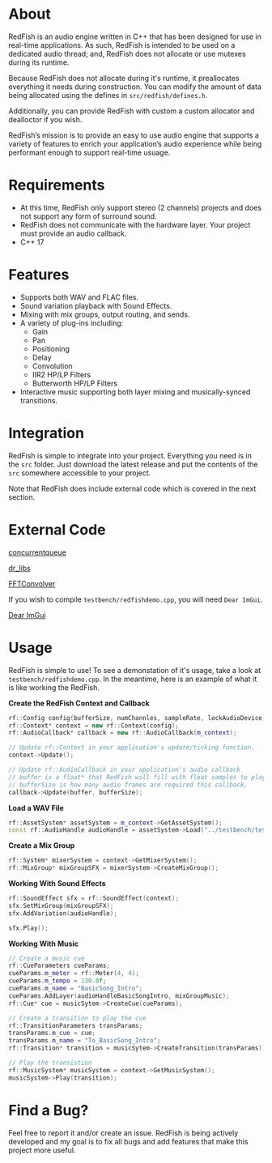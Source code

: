 # About
RedFish is an audio engine written in C++ that has been designed for use in real-time applications. As such, RedFish is intended to be used on a dedicated audio thread; and, RedFish does not allocate or use mutexes during its runtime.

Because RedFish does not allocate during it's runtime, it preallocates everything it needs during construction.
You can modify the amount of data being allocated using the defines in `src/redfish/defines.h`.

Additionally, you can provide RedFish with custom a custom allocator and dealloctor if you wish.

RedFish’s mission is to provide an easy to use audio engine that supports a variety of features to enrich your application’s audio experience while being performant enough to support real-time usuage.

# Requirements
- At this time, RedFish only support stereo (2 channels) projects and does not support any form of surround sound.
- RedFish does not communicate with the hardware layer. Your project must provide an audio callback.
- C++ 17

# Features
- Supports both WAV and FLAC files.
- Sound variation playback with Sound Effects.
- Mixing with mix groups, output routing, and sends.
- A variety of plug-ins including:
  - Gain
  - Pan
  - Positioning
  - Delay
  - Convolution
  - IIR2 HP/LP Filters
  - Butterworth HP/LP Filters
- Interactive music supporting both layer mixing and musically-synced transitions.

# Integration

RedFish is simple to integrate into your project. Everything you need is in the `src` folder. Just download the latest release and put the contents of the `src` somewhere accessible to your project.

Note that RedFish does include external code which is covered in the next section.

# External Code

[concurrentqueue](https://github.com/cameron314/concurrentqueue)

[dr_libs](https://github.com/mackron/dr_libs)

[FFTConvolver](https://github.com/HiFi-LoFi/FFTConvolver)

If you wish to compile `testbench/redfishdemo.cpp`, you will need `Dear ImGui`.

[Dear ImGui](https://github.com/ocornut/imgui)

# Usage

RedFish is simple to use! To see a demonstation of it's usage, take a look at `testbench/redfishdemo.cpp`.
In the meantime, here is an example of what it is like working the RedFish.

**Create the RedFish Context and Callback**
```cpp
rf::Config config(bufferSize, numChannles, sampleRate, lockAudioDevice, unlockAudioDevice);
rf::Context* context = new rf::Context(config);
rf::AudioCallback* callback = new rf::AudioCallback(m_context);

// Update rf::Context in your application's update/ticking function.
context->Update();

// Update rf::AudioCallback in your application's audio callback
// buffer is a float* that RedFish will fill with float samples to play this callback.
// bufferSize is how many audio frames are required this callback.
callback->Update(buffer, bufferSize);
```

**Load a WAV File**

```cpp
rf::AssetSystem* assetSystem = m_context->GetAssetSystem();
const rf::AudioHandle audioHandle = assetSystem->Load("../testbench/testdata/a2-tile-land-001.wav");
```

**Create a Mix Group**

```cpp
rf::System* mixerSystem = context->GetMixerSystem();
rf::MixGroup* mixGroupSFX = mixerSystem->CreateMixGroup();
```

**Working With Sound Effects**

```cpp
rf::SoundEffect sfx = rf::SoundEffect(context);
sfx.SetMixGroup(mixGroupSFX);
sfx.AddVariation(audioHandle);

sfx.Play();
```

**Working With Music**
```cpp
// Create a music cue
rf::CueParameters cueParams;
cueParams.m_meter = rf::Meter(4, 4);
cueParams.m_tempo = 130.0f;
cueParams.m_name = "BasicSong_Intro";
cueParams.AddLayer(audioHandleBasicSongIntro, mixGroupMusic);
rf::Cue* cue = musicSytem->CreateCue(cueParams);

// Create a transition to play the cue
rf::TransitionParameters transParams;
transParams.m_cue = cue;
transParams.m_name = "To_BasicSong_Intro";
rf::Transition* transition = musicSytem->CreateTransition(transParams);

// Play the transistion
rf::MusicSystem* musicSystem = context->GetMusicSystem();
musicSystem->Play(transition);
```
# Find a Bug?
Feel free to report it and/or create an issue. RedFish is being actively developed and my goal is to fix all bugs and add features that make this project more useful.
